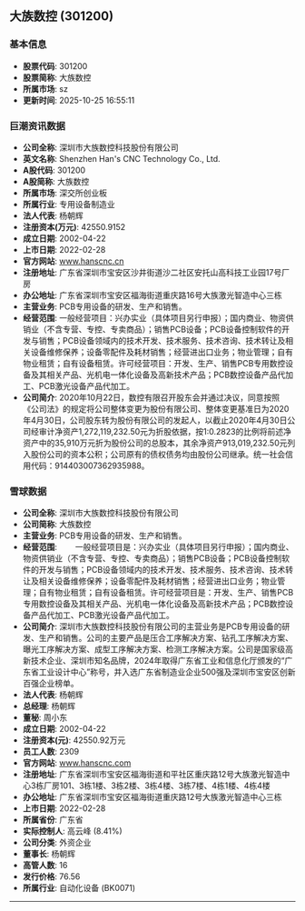 ## 大族数控 (301200)

### 基本信息

- **股票代码**: 301200
- **股票简称**: 大族数控
- **所属市场**: sz
- **更新时间**: 2025-10-25 16:55:11

### 巨潮资讯数据

- **公司全称**: 深圳市大族数控科技股份有限公司
- **英文名称**: Shenzhen Han's CNC Technology Co., Ltd.
- **A股代码**: 301200
- **A股简称**: 大族数控
- **所属市场**: 深交所创业板
- **所属行业**: 专用设备制造业
- **法人代表**: 杨朝辉
- **注册资本(万元)**: 42550.9152
- **成立日期**: 2002-04-22
- **上市日期**: 2022-02-28
- **官方网站**: www.hanscnc.cn
- **注册地址**: 广东省深圳市宝安区沙井街道沙二社区安托山高科技工业园17号厂房
- **办公地址**: 广东省深圳市宝安区福海街道重庆路16号大族激光智造中心三栋
- **主营业务**: PCB专用设备的研发、生产和销售。
- **经营范围**: 一般经营项目：兴办实业（具体项目另行申报）；国内商业、物资供销业（不含专营、专控、专卖商品）；销售PCB设备；PCB设备控制软件的开发与销售；PCB设备领域内的技术开发、技术服务、技术咨询、技术转让及相关设备维修保养；设备零配件及耗材销售；经营进出口业务；物业管理；自有物业租赁；自有设备租赁。许可经营项目：开发、生产、销售PCB专用数控设备及其相关产品、光机电一体化设备及高新技术产品；PCB数控设备产品代加工、PCB激光设备产品代加工。
- **公司简介**: 2020年10月22日，数控有限召开股东会并通过决议，同意按照《公司法》的规定将公司整体变更为股份有限公司、整体变更基准日为2020年4月30日，公司股东转为股份有限公司的发起人，以截止2020年4月30日公司经审计净资产1,272,119,232.50元为折股依据，按1:0.2823的比例将前述净资产中的35,910万元折为股份公司的总股本，其余净资产913,019,232.50元列入股份公司的资本公积；公司原有的债权债务均由股份公司继承。统一社会信用代码：914403007362935988。

### 雪球数据

- **公司全称**: 深圳市大族数控科技股份有限公司
- **公司简称**: 大族数控
- **主营业务**: PCB专用设备的研发、生产和销售。
- **经营范围**: 　　一般经营项目是：兴办实业（具体项目另行申报）；国内商业、物资供销业（不含专营、专控、专卖商品）；销售PCB设备；PCB设备控制软件的开发与销售；PCB设备领域内的技术开发、技术服务、技术咨询、技术转让及相关设备维修保养；设备零配件及耗材销售；经营进出口业务；物业管理；自有物业租赁；自有设备租赁。许可经营项目是：开发、生产、销售PCB专用数控设备及其相关产品、光机电一体化设备及高新技术产品；PCB数控设备产品代加工、PCB激光设备产品代加工。
- **公司简介**: 深圳市大族数控科技股份有限公司的主营业务是PCB专用设备的研发、生产和销售。公司的主要产品是压合工序解决方案、钻孔工序解决方案、曝光工序解决方案、成型工序解决方案、检测工序解决方案。公司是国家级高新技术企业、深圳市知名品牌，2024年取得广东省工业和信息化厅颁发的“广东省工业设计中心”称号，并入选广东省制造业企业500强及深圳市宝安区创新百强企业榜单。
- **法人代表**: 杨朝辉
- **总经理**: 杨朝辉
- **董秘**: 周小东
- **成立日期**: 2002-04-22
- **注册资本(元)**: 42550.92万元
- **员工人数**: 2309
- **官方网站**: www.hanscnc.com
- **注册地址**: 广东省深圳市宝安区福海街道和平社区重庆路12号大族激光智造中心3栋厂房101、3栋1楼、3栋2楼、3栋4楼、3栋7楼、4栋1楼、4栋4楼
- **办公地址**: 广东省深圳市宝安区福海街道重庆路12号大族激光智造中心三栋
- **上市日期**: 2022-02-28
- **所属省份**: 广东省
- **实际控制人**: 高云峰 (8.41%)
- **公司分类**: 外资企业
- **董事长**: 杨朝辉
- **高管人数**: 16
- **发行价格**: 76.56
- **所属行业**: 自动化设备 (BK0071)

---